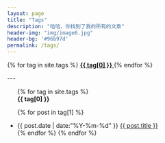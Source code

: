 ```yaml
---
layout: page
title: "Tags"
description: "哈哈，你找到了我的所有的文章"  
header-img: "img/image6.jpg"  
header-bg: '#96b97d'
permalink: /tags/
---
```


<div id='tag_cloud'>

{% for tag in site.tags %}
<a href="#{{ tag[0] }}" title="{{ tag[0] }}" rel="{{ tag[1].size }}">
  <i class="fa fa-tag" aria-hidden="true"></i>
  <strong>{{ tag[0] }}</strong>
</a>
{% endfor %}
</div>
---
<ul class="listing">
{% for tag in site.tags %}

  
  <div class="listing-seperator" id="{{ tag[0] }}">
    <i class="fa fa-tag" aria-hidden="true"></i>
    <strong>{{ tag[0] }}</strong>
  </div>

{% for post in tag[1] %}
  <li class="listing-item">
  <time datetime="{{ post.date | date:"%Y-%m-%d" }}">{{ post.date | date:"%Y-%m-%d" }}</time>
  <a href="{{ post.url }}" title="{{ post.title }}">{{ post.title }}</a>
  </li>
{% endfor %}
{% endfor %}
</ul>





